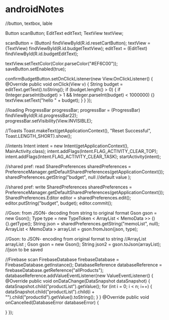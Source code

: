 # androidNotes

//button, textbox, lable

Button scanButton;
EditText editText;
TextView textView;

scanButton = (Button) findViewById(R.id.resetCartButton);
textView = (TextView) findViewById(R.id.budgetTextView);
editText = (EditText) findViewById(R.id.budgetEditText);


textView.setTextColor(Color.parseColor("#EF6C00"));
saveButton.setEnabled(true);

confirmBudgetButton.setOnClickListener(new View.OnClickListener() {
 @Override
 public void onClick(View v) {
  String budget = editText.getText().toString();
  if (budget.length() > 0) {
   if (Integer.parseInt(budget) > 1 && Integer.parseInt(budget) < 1000000) {}
   textView.setText("hello " + budget);
  }
 }
});

//loading
ProgressBar progressBar;
progressBar = (ProgressBar) findViewById(R.id.progressBar22);
progressBar.setVisibility(View.INVISIBLE);

//Toasts
Toast.makeText(getApplicationContext(), "Reset Successful", Toast.LENGTH_SHORT).show();

//intents
Intent intent = new Intent(getApplicationContext(), MainActivity.class);
intent.addFlags(Intent.FLAG_ACTIVITY_CLEAR_TOP);
intent.addFlags(Intent.FLAG_ACTIVITY_CLEAR_TASK);
startActivity(intent);

//shared pref: read
SharedPreferences sharedPreferences = PreferenceManager.getDefaultSharedPreferences(getApplicationContext());
sharedPreferences.getString("budget", null //default value
);

//shared pref: write
SharedPreferences sharedPreferences = PreferenceManager.getDefaultSharedPreferences(getApplicationContext());
SharedPreferences.Editor editor = sharedPreferences.edit();
editor.putString("budget", budget);
editor.commit();

//Gson: from JSON- decoding from string to original format
Gson gson = new Gson();
Type type = new TypeToken < ArrayList < MemoData >> () {}.getType();
String json = sharedPreferences.getString("memoList", null);
ArrayList < MemoData > arrayList = gson.fromJson(json, type);

//Gson: to JSON- encoding from original format to string
			//ArrayList<MemoData> arrayList ;
Gson gson = new Gson();
String json2 = gson.toJson(arrayList); //json to be saved


//Firebase scan
FirebaseDatabase firebaseDatabase = FirebaseDatabase.getInstance();
DatabaseReference databaseReference = firebaseDatabase.getReference("allProducts");
databaseReference.addValueEventListener(new ValueEventListener() {
 @Override
 public void onDataChange(DataSnapshot dataSnapshot) {
  dataSnapshot.child("productList").getValue();
  for (int i = 0; i < n; i++) {
   dataSnapshot.child("productList").child(i + "").child("productId").getValue().toString();
  }
 }
 @Override
 public void onCancelled(DatabaseError databaseError) {

 }
});
